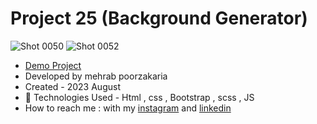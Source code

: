 # Project 25 (Background Generator)

![Shot 0050](https://github.com/mmehrab-pz/project-25/assets/99506317/47ff9be8-a5e2-4693-90c8-96bc985dd4e5)
![Shot 0052](https://github.com/mmehrab-pz/project-25/assets/99506317/3b0f1a6f-30e6-40b8-8fd8-094678f12c88)



- [Demo Project](https://mmehrab-pz.github.io/project-25/)
- Developed by mehrab poorzakaria
- Created - 2023 August
- 🤖 Technologies Used - Html , css , Bootstrap , scss , JS
- How to reach me : with my
[instagram](https://www.instagram.com/mehrab.poorzakaria_web/) and
[linkedin](https://www.linkedin.com/in/mehrab-poorzakaria-1b2492237/)
